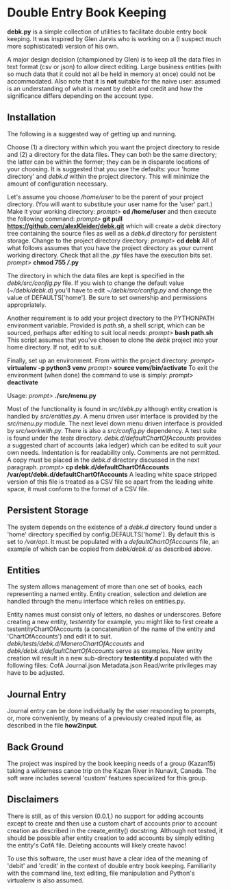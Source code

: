 # Double Entry Book Keeping

**debk.py** is a simple collection of utilities to facilitate double
entry book keeping.  It was inspired by Glen Jarvis who is working
on a (I suspect much more sophisticated) version of his own.

A major design decision (championed by Glen) is to keep all the data
files in text format (csv or json) to allow direct editing.
Large business entities (with so much data that it could not all be
held in memory at once) could not be accommodated.
Also note that it is **not** suitable for the naive user: assumed
is an understanding of what is meant by debit and credit and how
the significance differs depending on the account type.

## Installation

The following is a suggested way of getting up and running.

Choose (1) a directory within which you want the project directory to
reside and (2) a directory for the data files.  They can both be the
same directory; the latter can be within the former; they can be in
disparate locations of your choosing.  It is suggested that you use 
the defaults: your 'home directory' and _debk.d_ within the project
directory.  This will minimize the amount of configuration necessary.

Let's assume you choose _/home/user_ to be the parent of your
project directory.  (You will want to substitute your user name for
the 'user' part.)  Make it your working directory:
_prompt>_ **cd /home/user**
and then execute the following command:
_prompt>_ **git pull https://github.com/alexKleider/debk.git**
which will create a _debk_ directory tree containing the source
files as well as a _debk.d_ directory for persistent storage.
Change to the project directory directory:
_prompt>_ **cd debk**
All of what follows assumes that you have the project directory
as your current working directory.
Check that all the _.py_ files have the execution bits set.
_prompt>_ **chmod 755 */*.py**

The directory in which the data files are kept is specified in the
_debk/src/config.py_ file. If you wish to change the default value
(_~/debk/debk.d_) you'll have to edit _~/debk/src/config.py_
and change the value of DEFAULTS['home'].  Be sure to set ownership
and permissions appropriately.

Another requirement is to add your project directory to the
PYTHONPATH environment variable.  Provided is _path.sh_, a shell
script, which can be sourced, perhaps after editing to suit local
needs:
_prompt>_ **bash path.sh**
This script assumes that you've chosen to clone the _debk_ project
into your home directory.  If not, edit to suit.

Finally, set up an environment.  From within the project directory:
_prompt>_ **virtualenv -p python3 venv**
_prompt>_ **source venv/bin/activate**
To exit the environment (when done) the command to use is simply:
_prompt>_ **deactivate**


Usage:
_prompt>_ **./src/menu.py**

Most of the functionality is found in _src/debk.py_ although entity
creation is handled by _src/entities.py_.  A menu driven user
interface is provided by the _src/menu.py_ module.  The next level
down menu driven interface is provided by _src/workwith.py_.  There
is also a _src/config.py_ dependency.  A test suite is found under
the _tests_ directory.  _debk.d/defaultChartOfAccounts_ provides a 
suggested chart of accounts (aka ledger) which can be edited to 
suit your own needs.  Indentation is for readability only. Comments
are not permitted.  A copy must be placed in the _debk.d_ directory
discussed in the next paragraph.
_prompt>_ **cp debk.d/defaultChartOfAccounts**  \
                        **/var/opt/debk.d/defaultChartOfAccounts**
A leading white space stripped version of this file is treated as a
CSV file so apart from the leading white space, it must conform to
the format of a CSV file.

## Persistent Storage

The system depends on the existence of a _debk.d_ directory found
under a 'home' directory specified by config.DEFAULTS['home']. By
default this is set to _/var/opt_. It must be populated with a 
_defaultChartOfAccounts_ file, an example of which can be copied
from _debk/debk.d/_ as described above.

## Entities

The system allows management of more than one set of books, each
representing a named entity.  Entity creation, selection and deletion
are handled through the menu interface which relies on entities.py.

Entity names must consist only of letters, no dashes or underscores.
Before creating a new entity, _testentity_ for example, you might like
to first create a testentityChartOfAccounts (a concatenation of the name
of the entity and 'ChartOfAccounts') and edit it to suit.
_debk/tests/debk.d/ManeroChartOfAccounts_ and
_debk/debk.d/defaultChartOfAccounts_ serve as examples.
New entity creation wil result in a new sub-directory **testentity.d**
populated with the following files:
    CofA
    Journal.json
    Metadata.json
Read/write privileges may have to be adjusted.


## Journal Entry

Journal entry can be done individually by the user responding to
prompts, or, more conveniently, by means of a previously created
input file, as described in the file **how2input**.


## Back Ground

The project was inspired by the book keeping needs of a group
(Kazan15) taking a wilderness canoe trip on the Kazan River in
Nunavit, Canada. The soft ware includes several 'custom' features
specialized for this group. 


## Disclaimers

There is still, as of this version (0.0.1,) no support for adding
accounts except to create and then use a custom chart of accounts
prior to account creation as described in the create_entity()
docstring.  Although not tested, it should be possible after entity
creation to add accounts by simply editing the entity's CofA file.
Deleting accounts will likely create havoc!

To use this software, the user must have a clear idea of the meaning
of 'debit' and 'credit' in the context of double entry book keeping.
Familiarity with the command line, text editing, file manipulation
and Python's virtualenv is also assumed.
